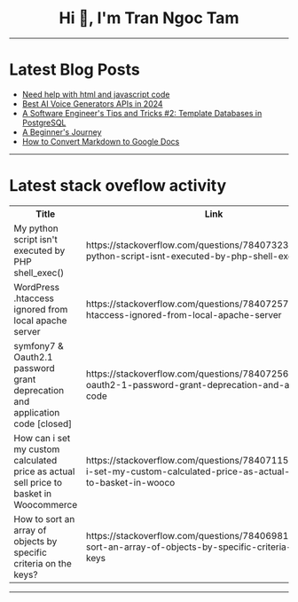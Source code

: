 <h1 align="center">Hi 👋, I'm Tran Ngoc Tam</h1>

---

# Latest Blog Posts 
<!-- BLOG-POST-LIST:START -->
- [Need help with html and javascript code](https://dev.to/premcbc23/need-help-with-html-and-javascript-code-4ncd)
- [Best AI Voice Generators APIs in 2024](https://dev.to/edenai/best-ai-voice-generators-apis-in-2024-516d)
- [A Software Engineer&#39;s Tips and Tricks #2: Template Databases in PostgreSQL](https://dev.to/koyeb/a-software-engineers-tips-and-tricks-2-template-databases-in-postgresql-5hm5)
- [A Beginner&#39;s Journey](https://dev.to/irenemwova/a-beginners-journey-32cb)
- [How to Convert Markdown to Google Docs](https://dev.to/vikramaruchamy/how-to-convert-markdown-to-google-docs-37f)
<!-- BLOG-POST-LIST:END -->

---

# Latest stack oveflow activity
<table>
  <tr><th>Title</th><th>Link</th></tr>
  <!-- STACKOVERFLOW:START --><tr><td>My python script isn&#39;t executed by PHP shell_exec&lpar;&rpar;</td><td>https://stackoverflow.com/questions/78407323/my-python-script-isnt-executed-by-php-shell-exec</td></tr><tr><td>WordPress .htaccess ignored from local apache server</td><td>https://stackoverflow.com/questions/78407257/wordpress-htaccess-ignored-from-local-apache-server</td></tr><tr><td>symfony7 &amp; Oauth2.1 password grant deprecation and application code [closed]</td><td>https://stackoverflow.com/questions/78407256/symfony7-oauth2-1-password-grant-deprecation-and-application-code</td></tr><tr><td>How can i set my custom calculated price as actual sell price to basket in Woocommerce</td><td>https://stackoverflow.com/questions/78407115/how-can-i-set-my-custom-calculated-price-as-actual-sell-price-to-basket-in-wooco</td></tr><tr><td>How to sort an array of objects by specific criteria on the keys?</td><td>https://stackoverflow.com/questions/78406981/how-to-sort-an-array-of-objects-by-specific-criteria-on-the-keys</td></tr><!-- STACKOVERFLOW:END -->
</table>

---


